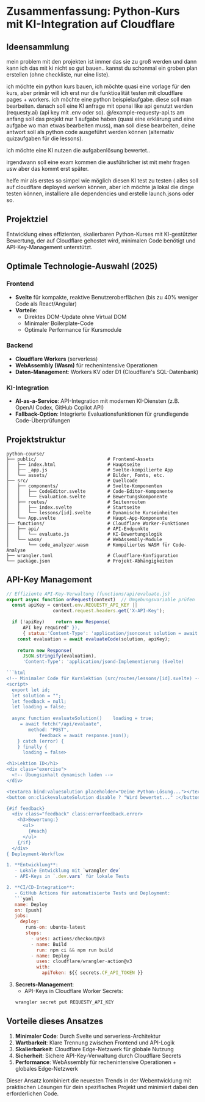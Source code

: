 # Zusammenfassung: Python-Kurs mit KI-Integration auf Cloudflare

## Ideensammlung
mein problem mit den projekten ist immer das sie zu groß werden und dann kann ich das mit ki nicht so gut bauen.. kannst du schonmal ein groben plan erstellen (ohne checkliste, nur eine liste). 

ich möchte ein python kurs bauen, ich möchte quasi eine vorlage für den kurs, aber primär will ich erst nur die funktioalität testen mit cloudflare pages + workers.
ich möchte eine python beispielaufgabe. diese soll man bearbeiten. danach soll eine KI anfrage mit openai like api genutzt werden (requesty.ai) (api key mit .env oder so). @/example-requesty-api.ts 
am anfang soll das projekt nur 1 aufgabe haben (quasi eine erklärung und eine aufgabe wo man etwas bearbeiten muss), man soll diese bearbeiten, deine antwort soll als python code ausgeführt werden können (alternativ quizaufgaben für die lessons).

ich möchte eine KI nutzen die aufgabenlösung bewertet..

irgendwann soll eine exam kommen die ausführlicher ist mit mehr fragen usw aber das kommt erst später.

helfe mir als erstes so simpel wie möglich diesen KI test zu testen ( alles soll auf cloudflare deployed werken können, aber ich möchte ja lokal die dinge testen können, installiere alle dependencies und erstelle launch.jsons oder so.


## Projektziel
Entwicklung eines effizienten, skalierbaren Python-Kurses mit KI-gestützter Bewertung, der auf Cloudflare gehostet wird, minimalen Code benötigt und API-Key-Management unterstützt.

## Optimale Technologie-Auswahl (2025)

### Frontend
- **Svelte** für kompakte, reaktive Benutzeroberflächen (bis zu 40% weniger Code als React/Angular)
- **Vorteile**: 
  - Direktes DOM-Update ohne Virtual DOM
  - Minimaler Boilerplate-Code
  - Optimale Performance für Kursmodule

### Backend 
- **Cloudflare Workers** (serverless)
- **WebAssembly (Wasm)** für rechenintensive Operationen
- **Daten-Management**: Workers KV oder D1 (Cloudflare's SQL-Datenbank)

### KI-Integration
- **AI-as-a-Service**: API-Integration mit modernen KI-Diensten (z.B. OpenAI Codex, GitHub Copilot API)
- **Fallback-Option**: Integrierte Evaluationsfunktionen für grundlegende Code-Überprüfungen

## Projektstruktur

```
python-course/
├── public/                          # Frontend-Assets
│   ├── index.html                   # Hauptseite  
│   ├── _app.js                      # Svelte-kompilierte App
│   └── assets/                      # Bilder, Fonts, etc.
├── src/                             # Quellcode
│   ├── components/                  # Svelte-Komponenten 
│   │   ├── CodeEditor.svelte        # Code-Editor-Komponente
│   │   └── Evaluation.svelte        # Bewertungskomponente
│   ├── routes/                      # Seitenrouten
│   │   ├── index.svelte             # Startseite
│   │   └── lessons/[id].svelte      # Dynamische Kurseinheiten
│   └── App.svelte                   # Haupt-App-Komponente
├── functions/                       # Cloudflare Worker-Funktionen
│   ├── api/                         # API-Endpunkte
│   │   └── evaluate.js              # KI-Bewertungslogik
│   └── wasm/                        # WebAssembly-Module
│       └── code_analyzer.wasm       # Kompiliertes WASM für Code-Analyse
├── wrangler.toml                    # Cloudflare-Konfiguration
└── package.json                     # Projekt-Abhängigkeiten
```

## API-Key Management

```javascript
// Effiziente API-Key-Verwaltung (functions/api/evaluate.js)
export async function onRequest(context)  // Umgebungsvariable prüfen
  const apiKey = context.env.REQUESTY_API_KEY || 
                 context.request.headers.get('X-API-Key');

  if (!apiKey)    return new Response(
      API key required" }),
      { status:'Content-Type': 'application/jsonconst solution = await context.request.json();
    const evaluation = await evaluateCode(solution, apiKey);
    
    return new Response(
      JSON.stringify(evaluation),
      'Content-Type': 'application/jsond-Implementierung (Svelte)

```html
<!-- Minimaler Code für Kurslektion (src/routes/lessons/[id].svelte) -->
<script>
  export let id;
  let solution = "";
  let feedback = null;
  let loading = false;
  
  async function evaluateSolution()    loading = true;
     = await fetch("/api/evaluate", 
        method: "POST",
            feedback = await response.json();
    } catch (error) {
    } finally {
      loading = false>

<h1>Lektion ID</h1>
<div class="exercise">
  <!-- Übungsinhalt dynamisch laden -->
</div>

<textarea bind:valuesolution placeholder="Deine Python-Lösung..."></textarea>
<button on:clickevaluateSolution disable ? "Wird bewertet..." :</button>

{#if feedback}
  <div class="feedback" class:errorfeedback.error>
    <h3>Bewertung:}
      <ul>
        {#each}
      </ul>
    {/if}
  </div>
{ Deployment-Workflow

1. **Entwicklung**: 
   - Lokale Entwicklung mit `wrangler dev`
   - API-Keys in `.dev.vars` für lokale Tests

2. **CI/CD-Integration**:
   - GitHub Actions für automatisierte Tests und Deployment:
   ```yaml
   name: Deploy
   on: [push]
   jobs:
     deploy:
       runs-on: ubuntu-latest
       steps:
         - uses: actions/checkout@v3
         - name: Build
           run: npm ci && npm run build
         - name: Deploy
           uses: cloudflare/wrangler-action@v3
           with:
             apiToken: ${{ secrets.CF_API_TOKEN }}
   ```

3. **Secrets-Management**:
   - API-Keys in Cloudflare Worker Secrets:
   ```bash
   wrangler secret put REQUESTY_API_KEY
   ```

## Vorteile dieses Ansatzes

1. **Minimaler Code**: Durch Svelte und serverless-Architektur
2. **Wartbarkeit**: Klare Trennung zwischen Frontend und API-Logik
3. **Skalierbarkeit**: Cloudflare Edge-Netzwerk für globale Nutzung
4. **Sicherheit**: Sichere API-Key-Verwaltung durch Cloudflare Secrets
5. **Performance**: WebAssembly für rechenintensive Operationen + globales Edge-Netzwerk

Dieser Ansatz kombiniert die neuesten Trends in der Webentwicklung mit praktischen Lösungen für dein spezifisches Projekt und minimiert dabei den erforderlichen Code.
